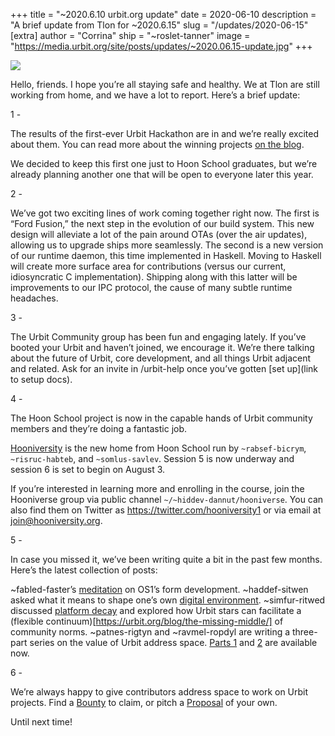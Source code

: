 +++
title = "~2020.6.10 urbit.org update"
date = 2020-06-10
description = "A brief update from Tlon for ~2020.6.15"
slug = "/updates/2020-06-15"
[extra]
author = "Corrina"
ship = "~roslet-tanner"
image = "https://media.urbit.org/site/posts/updates/~2020.06.15-update.jpg"
+++

![](https://media.urbit.org/site/posts/updates/~2020.06.15-update.jpg)

Hello, friends. I hope you’re all staying safe and healthy. We at Tlon are still working from home, and we have a lot to report. Here’s a brief update:

1 - 

The results of the first-ever Urbit Hackathon are in and we’re really excited about them. You can read more about the winning projects [on the blog](https://urbit.org/blog/hackathon-results/).

We decided to keep this first one just to Hoon School graduates, but we’re already planning another one that will be open to everyone later this year.
 
 
2 -
 
We’ve got two exciting lines of work coming together right now. The first is “Ford Fusion,” the next step in the evolution of our build system. This new design will alleviate a lot of the pain around OTAs (over the air updates), allowing us to upgrade ships more seamlessly. The second is a new version of our runtime daemon, this time implemented in Haskell. Moving to Haskell will create more surface area for contributions (versus our current, idiosyncratic C implementation). Shipping along with this latter will be improvements to our IPC protocol, the cause of many subtle runtime headaches.
 
 
3 - 
 
The Urbit Community group has been fun and engaging lately. If you’ve booted your Urbit and haven’t joined, we encourage it. We’re there talking about the future of Urbit, core development, and all things Urbit adjacent and related. Ask for an invite in /urbit-help once you’ve gotten [set up](link to setup docs).
 
 
4 - 
 
The Hoon School project is now in the capable hands of Urbit community members and they’re doing a fantastic job.
 
[Hooniversity](https://hooniversity.org/) is the new home from Hoon School run by `~rabsef-bicrym`, `~risruc-habteb`, and `~somlus-savlev`. Session 5 is now underway and session 6 is set to begin on August 3. 
 
If you’re interested in learning more and enrolling in the course, join the Hooniverse group via public channel `~/~hiddev-dannut/hooniverse`. You can also find them on Twitter as https://twitter.com/hooniversity1 or via email at join@hooniversity.org. 
 
 
5 - 

In case you missed it, we’ve been writing quite a bit in the past few months. Here’s the latest collection of posts:

~fabled-faster’s [meditation](https://urbit.org/blog/infrastructural/) on OS1’s form development.
~haddef-sitwen asked what it means to shape one’s own [digital environment](https://urbit.org/blog/tools-of-our-own/).
~simfur-ritwed discussed [platform decay](https://urbit.org/blog/platform-decay/) and explored how Urbit stars can facilitate a (flexible continuum)[https://urbit.org/blog/the-missing-middle/] of community norms.
~patnes-rigtyn and ~ravmel-ropdyl are writing a three-part series on the value of Urbit address space. [Parts 1](https://urbit.org/blog/value-of-address-space-pt1/) and [2](https://urbit.org/blog/value-of-address-space-pt2/) are available now.


6 - 

We’re always happy to give contributors address space to work on Urbit projects. Find a [Bounty](https://grants.urbit.org/bounties) to claim, or pitch a [Proposal](https://grants.urbit.org/proposals) of your own. 
 
 
Until next time!